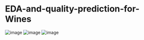 # EDA-and-quality-prediction-for-Wines
![image](https://user-images.githubusercontent.com/64836894/142607251-5129107f-de96-4ea3-863a-92ebf858cc50.png)
![image](https://user-images.githubusercontent.com/64836894/142607281-b0387f95-130e-4277-afd3-d8d425e69f94.png)
![image](https://user-images.githubusercontent.com/64836894/142607368-3edbae33-c2da-4114-a029-91336a14fee4.png)
